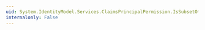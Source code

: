 ```yaml
---
uid: System.IdentityModel.Services.ClaimsPrincipalPermission.IsSubsetOf(System.Security.IPermission)
internalonly: False
---
```

